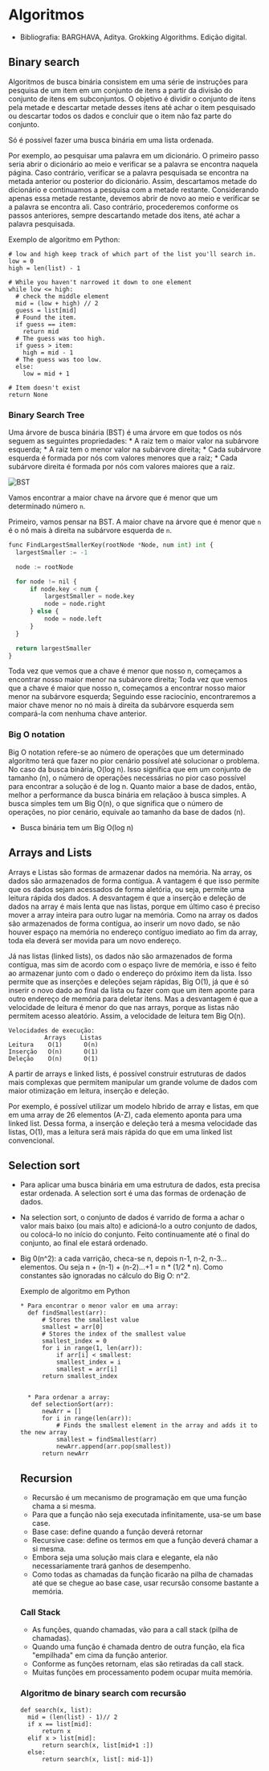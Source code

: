# Algoritmos
* Bibliografia: BARGHAVA, Aditya. Grokking Algorithms. Edição digital.

## Binary search

  Algoritmos de busca binária consistem em uma série de instruções para pesquisa de um item em um conjunto de itens a partir da divisão do conjunto de itens em subconjuntos.
  O objetivo é dividir o conjunto de itens pela metade e descartar metade desses itens até achar o item pesquisado ou descartar todos os dados e concluir que o item não faz parte do conjunto.

  Só é possível fazer uma busca binária em uma lista ordenada.

  Por exemplo, ao pesquisar uma palavra em um dicionário. O primeiro passo seria abrir o dicionário ao meio e verificar se a palavra se encontra naquela página.
  Caso contrário, verificar se a palavra pesquisada se encontra na metada anterior ou posterior do dicionário.
  Assim, descartamos metade do dicionário e continuamos a pesquisa com a metade restante.
  Considerando apenas essa metade restante, devemos abrir de novo ao meio e verificar se a palavra se encontra ali.
  Caso contrário, procederemos conforme os passos anteriores, sempre descartando metade dos itens, até achar a palavra pesquisada.

  Exemplo de algoritmo em Python:

    # low and high keep track of which part of the list you'll search in.
    low = 0
    high = len(list) - 1

    # While you haven't narrowed it down to one element
    while low <= high:
      # check the middle element
      mid = (low + high) // 2
      guess = list[mid]
      # Found the item.
      if guess == item:
        return mid
      # The guess was too high.
      if guess > item:
        high = mid - 1
      # The guess was too low.
      else:
        low = mid + 1

    # Item doesn't exist
    return None
  ### Binary Search Tree

  Uma árvore de busca binária (BST) é uma árvore em que todos os nós seguem as seguintes propriedades:
    * A raiz tem o maior valor na subárvore esquerda;
    * A raiz tem o menor valor na subárvore direita;
    * Cada subárvore esquerda é formada por nós com valores menores que a raiz;
    * Cada subárvore direita é formada por nós com valores maiores que a raiz.

  ![BST](img/bst.png)

  Vamos encontrar a maior chave na árvore que é menor que um determinado número `n`.

  Primeiro, vamos pensar na BST. A maior chave na árvore que é menor que `n` é o nó mais à direita na subárvore esquerda de `n`.

  ```python
  func FindLargestSmallerKey(rootNode *Node, num int) int {
    largestSmaller := -1

    node := rootNode

    for node != nil {
        if node.key < num {
            largestSmaller = node.key
            node = node.right
        } else {
            node = node.left
        }
    }

    return largestSmaller
  }
  ```

  Toda vez que vemos que a chave é menor que nosso n, começamos a encontrar nosso maior menor na subárvore direita;
  Toda vez que vemos que a chave é maior que nosso n, começamos a encontrar nosso maior menor na subárvore esquerda;
  Seguindo esse raciocínio, encontraremos a maior chave menor no nó mais à direita da subárvore esquerda sem compará-la com nenhuma chave anterior.

  ### Big O notation

  Big O notation refere-se ao número de operações que um determinado algoritmo terá que fazer no pior cenário possível até solucionar o problema.
  No caso da busca binária, O(log n).
  Isso significa que em um conjunto de tamanho (n), o número de operações necessárias no pior caso possível para encontrar a solução é de log n.
  Quanto maior a base de dados, então, melhor a performance da busca binária em relaçãoo à busca simples.
  A busca simples tem um Big O(n), o que significa que o número de operações, no pior cenário, equivale ao tamanho da base de dados (n).
  * Busca binária tem um Big O(log n)

## Arrays and Lists

Arrays e Listas são formas de armazenar dados na memória.
Na array, os dados são armazenados de forma contígua. A vantagem é que isso permite que os dados sejam acessados de forma aletória, ou seja, permite uma leitura rápida dos dados. A desvantagem é que a inserção e deleção de dados na array é mais lenta que nas listas, porque em último caso é preciso mover a array inteira para outro lugar na memória. Como na array os dados são armazenados de forma contígua, ao inserir um novo dado, se não houver espaço na memória no endereço contíguo imediato ao fim da array, toda ela deverá ser movida para um novo endereço.

Já nas listas (linked lists), os dados não são armazenados de forma contígua, mas sim de acordo com o espaço livre de memória, e isso é feito ao armazenar junto com o dado o endereço do próximo item da lista. Isso permite que as inserções e deleções sejam rápidas, Big O(1), já que é só inserir o novo dado ao final da lista ou fazer com que um item aponte para outro endereço de memória para deletar itens. Mas a desvantagem é que a velocidade de leitura é menor do que nas arrays, porque as listas não permitem acesso aleatório. Assim, a velocidade de leitura tem Big O(n).

    Velocidades de execução:
              Arrays    Listas
    Leitura    O(1)      O(n)
    Inserção   O(n)      O(1)
    Deleção    O(n)      O(1)

A partir de arrays e linked lists, é possível construir estruturas de dados mais complexas que permitem manipular um grande volume de dados com maior otimização em leitura, inserção e deleção.

Por exemplo, é possível utilizar um modelo híbrido de array e listas, em que em uma array de 26 elementos (A-Z), cada elemento aponta para uma linked list. Dessa forma, a inserção e deleção terá a mesma velocidade das listas, O(1), mas a leitura será mais rápida do que em uma linked list convencional.

## Selection sort

* Para aplicar uma busca binária em uma estrutura de dados, esta precisa estar ordenada. A selection sort é uma das formas de ordenação de dados.
* Na selection sort, o conjunto de dados é varrido de forma a achar o valor mais baixo (ou mais alto) e adicioná-lo a outro conjunto de dados, ou colocá-lo no início do conjunto. Feito continuamente até o final do conjunto, ao final ele estará ordenado.
* Big 0(n^2): a cada varrição, checa-se n, depois n-1, n-2, n-3... elementos. Ou seja n + (n-1) + (n-2)...+1 = n * (1/2 * n).
  Como constantes são ignoradas no cálculo do Big O: n^2.

  Exemplo de algoritmo em Python

      * Para encontrar o menor valor em uma array:
        def findSmallest(arr):
            # Stores the smallest value
            smallest = arr[0]
            # Stores the index of the smallest value
            smallest_index = 0
            for i in range(1, len(arr)):
                if arr[i] < smallest:
                smallest_index = i
                smallest = arr[i]
            return smallest_index


        * Para ordenar a array:
         def selectionSort(arr):
            newArr = []
            for i in range(len(arr)):
                # Finds the smallest element in the array and adds it to the new array
                smallest = findSmallest(arr)
                newArr.append(arr.pop(smallest))
            return newArr

  ## Recursion

  * Recursão é um mecanismo de programação em que uma função chama a si mesma.
  * Para que a função não seja executada infinitamente, usa-se um base case.
  * Base case: define quando a função deverá retornar
  * Recursive case: define os termos em que a função deverá chamar a si mesma.
  * Embora seja uma solução mais clara e elegante, ela não necessariamente trará ganhos de desempenho.
  * Como todas as chamadas da função ficarão na pilha de chamadas até que se chegue ao base case, usar recursão consome bastante a memória.

  ### Call Stack

  * As funções, quando chamadas, vão para a call stack (pilha de chamadas).
  * Quando uma função é chamada dentro de outra função, ela fica "empilhada" em cima da função anterior.
  * Conforme as funções retornam, elas são retiradas da call stack.
  * Muitas funções em processamento podem ocupar muita memória.

  ### Algoritmo de binary search com recursão

      def search(x, list):
        mid = (len(list) - 1)// 2
        if x == list[mid]:
            return x
        elif x > list[mid]:
            return search(x, list[mid+1 :])
        else:
            return search(x, list[: mid-1])

















